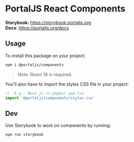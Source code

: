 # PortalJS React Components

**Storybook:** https://storybook.portaljs.org  
**Docs**: https://portaljs.org/docs  

## Usage

To install this package on your project:

```bash
npm i @portaljs/components
```

> Note: React 18 is required.

You'll also have to import the styles CSS file in your project:

```ts
//  E.g.: Next.js => pages/_app.tsx
import '@portaljs/components/styles.css'
```

## Dev

Use Storybook to work on components by running:

```bash
npm run storybook
```
